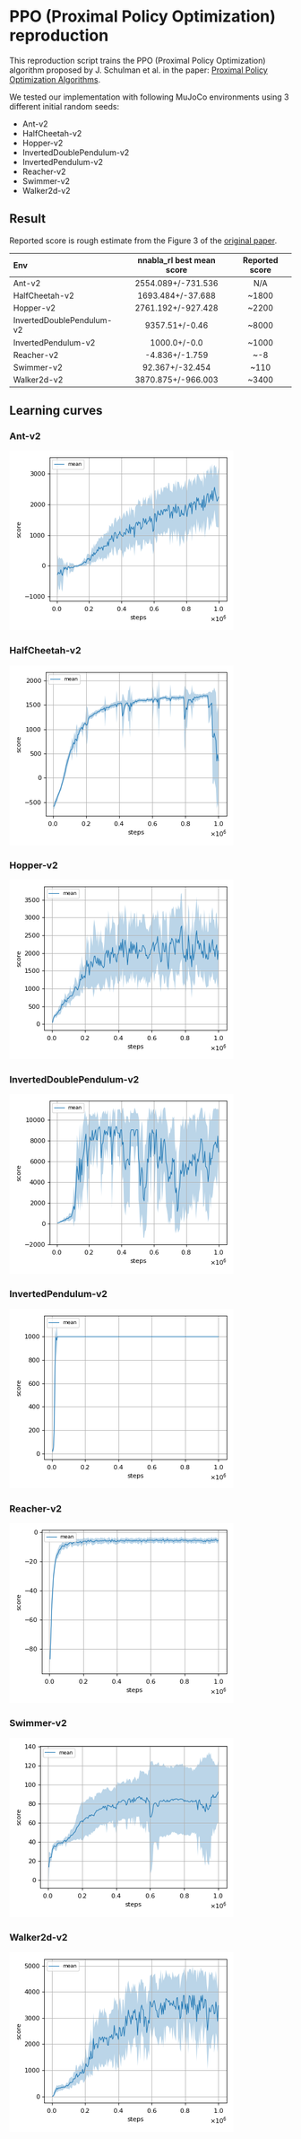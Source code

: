 # PPO (Proximal Policy Optimization) reproduction

This reproduction script trains the PPO (Proximal Policy Optimization) algorithm proposed by J. Schulman et al. in the paper: [Proximal Policy Optimization Algorithms](https://arxiv.org/abs/1707.06347).

We tested our implementation with following MuJoCo environments using 3 different initial random seeds:

- Ant-v2
- HalfCheetah-v2
- Hopper-v2
- InvertedDoublePendulum-v2
- InvertedPendulum-v2
- Reacher-v2
- Swimmer-v2
- Walker2d-v2

## Result

Reported score is rough estimate from the Figure 3 of the [original paper](https://arxiv.org/pdf/1707.06347.pdf).

|Env|nnabla_rl best mean score|Reported score|
|:---|:---:|:---:|
|Ant-v2|2554.089+/-731.536|N/A|
|HalfCheetah-v2|1693.484+/-37.688|~1800|
|Hopper-v2|2761.192+/-927.428|~2200|
|InvertedDoublePendulum-v2|9357.51+/-0.46|~8000|
|InvertedPendulum-v2|1000.0+/-0.0|~1000|
|Reacher-v2|-4.836+/-1.759|~-8|
|Swimmer-v2|92.367+/-32.454|~110|
|Walker2d-v2|3870.875+/-966.003|~3400|

## Learning curves

### Ant-v2

![Ant-v2 Result](reproduction_results/Ant-v2_results/result.png)


### HalfCheetah-v2

![HalfCheetah-v2 Result](reproduction_results/HalfCheetah-v2_results/result.png)

### Hopper-v2

![Hopper-v2 Result](reproduction_results/Hopper-v2_results/result.png)

### InvertedDoublePendulum-v2

![InvertedDoublePendulum-v2 Result](reproduction_results/InvertedDoublePendulum-v2_results/result.png)

### InvertedPendulum-v2

![InvertedPendulum-v2 Result](reproduction_results/InvertedPendulum-v2_results/result.png)

### Reacher-v2

![Reacher-v2 Result](reproduction_results/Reacher-v2_results/result.png)

### Swimmer-v2

![Swimmer-v2 Result](reproduction_results/Swimmer-v2_results/result.png)

### Walker2d-v2

![Walker2d-v2 Result](reproduction_results/Walker2d-v2_results/result.png)

